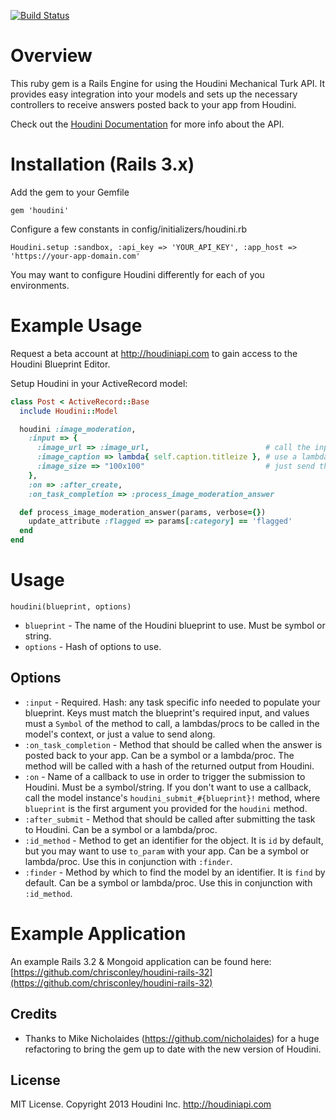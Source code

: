 [![Build Status](https://travis-ci.org/chrisconley/houdini-gem.png?branch=master)](https://travis-ci.org/chrisconley/houdini-gem)
# Overview

This ruby gem is a Rails Engine for using the Houdini Mechanical Turk API. It provides easy integration into your models and sets up the necessary controllers to receive answers posted back to your app from Houdini.

Check out the [Houdini Documentation](http://houdini.tenderapp.com/kb/developer-docs/api-v1) for more info about the API.

# Installation (Rails 3.x)

Add the gem to your Gemfile

    gem 'houdini'

Configure a few constants in config/initializers/houdini.rb

    Houdini.setup :sandbox, :api_key => 'YOUR_API_KEY', :app_host => 'https://your-app-domain.com'

You may want to configure Houdini differently for each of you environments.

# Example Usage

Request a beta account at http://houdiniapi.com to gain access to the Houdini Blueprint Editor.

Setup Houdini in your ActiveRecord model:

``` ruby
class Post < ActiveRecord::Base
  include Houdini::Model

  houdini :image_moderation,
    :input => {
      :image_url => :image_url,                          # call the input_url method for
      :image_caption => lambda{ self.caption.titleize }, # use a lambda, called in the model's context
      :image_size => "100x100"                           # just send this string 
    },
    :on => :after_create,
    :on_task_completion => :process_image_moderation_answer

  def process_image_moderation_answer(params, verbose={})
    update_attribute :flagged => params[:category] == 'flagged'
  end
end
```

# Usage

`houdini(blueprint, options)`

* `blueprint` - The name of the Houdini blueprint to use. Must be symbol or string.
* `options` - Hash of options to use.

## Options
* `:input` - Required. Hash: any task specific info needed to populate your blueprint. Keys must match the blueprint's required input, and values must a `Symbol` of the method to call, a lambdas/procs to be called in the model's context, or just a value to send along.
* `:on_task_completion` - Method that should be called when the answer is posted back to your app. Can be a symbol or a lambda/proc. The method will be called with a hash of the returned output from Houdini.
* `:on` - Name of a callback to use in order to trigger the submission to Houdini. Must be a symbol/string. If you don't want to use a callback, call the model instance's `houdini_submit_#{blueprint}!` method, where `blueprint` is the first argument you provided for the `houdini` method.
* `:after_submit` - Method that should be called after submitting the task to Houdini. Can be a symbol or a lambda/proc.
* `:id_method` - Method to get an identifier for the object. It is `id` by default, but you may want to use `to_param` with your app. Can be a symbol or lambda/proc. Use this in conjunction with `:finder`.
* `:finder` - Method by which to find the model by an identifier. It is `find` by default. Can be a symbol or lambda/proc.  Use this in conjunction with `:id_method`.

# Example Application

An example Rails 3.2 & Mongoid application can be found here: [https://github.com/chrisconley/houdini-rails-32](https://github.com/chrisconley/houdini-rails-32)

## Credits

* Thanks to Mike Nicholaides (https://github.com/nicholaides) for a huge refactoring to bring the gem up to date with the new version of Houdini.

## License

MIT License. Copyright 2013 Houdini Inc. http://houdiniapi.com
